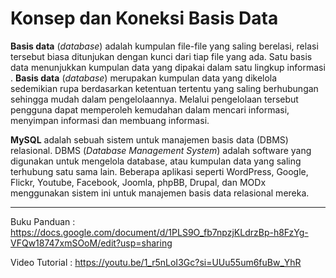 # Konsep dan Koneksi Basis Data

**Basis data** (*database*) adalah kumpulan file-file yang saling berelasi, relasi tersebut biasa ditunjukan dengan kunci dari tiap file yang ada. Satu basis data menunjukkan kumpulan data yang dipakai dalam satu lingkup informasi .
**Basis data** (*database*) merupakan kumpulan data yang dikelola sedemikian rupa berdasarkan ketentuan tertentu yang saling berhubungan sehingga mudah dalam pengelolaannya. Melalui pengelolaan tersebut pengguna dapat memperoleh kemudahan dalam mencari informasi, menyimpan informasi dan membuang informasi.

**MySQL** adalah sebuah sistem untuk manajemen basis data (DBMS)
relasional. DBMS (*Database Management System*) adalah software yang digunakan untuk mengelola database, atau kumpulan data yang saling terhubung satu sama lain. Beberapa aplikasi seperti WordPress, Google, Flickr, Youtube, Facebook, Joomla, phpBB, Drupal, dan MODx menggunakan sistem ini untuk manajemen basis data relasional mereka.

---

Buku Panduan :
https://docs.google.com/document/d/1PLS9O_fb7npzjKLdrzBp-h8FzYg-VFQw18747xmSOoM/edit?usp=sharing

Video Tutorial : 
https://youtu.be/1_r5nLoI3Gc?si=UUu55um6fuBw_YhR

